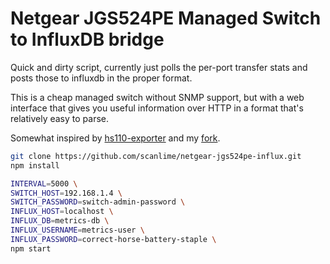 # Netgear JGS524PE Managed Switch to InfluxDB bridge

Quick and dirty script, currently just polls the per-port transfer stats and posts those to influxdb in the proper format.

This is a cheap managed switch without SNMP support, but with a web interface that gives you useful information over HTTP in a format that's relatively easy to parse.

Somewhat inspired by [hs110-exporter](https://github.com/cgarnier/hs110-exporter) and my [fork](https://github.com/scanlime/hs110-exporter).

```bash
git clone https://github.com/scanlime/netgear-jgs524pe-influx.git
npm install
```

```bash
INTERVAL=5000 \
SWITCH_HOST=192.168.1.4 \
SWITCH_PASSWORD=switch-admin-password \
INFLUX_HOST=localhost \
INFLUX_DB=metrics-db \
INFLUX_USERNAME=metrics-user \
INFLUX_PASSWORD=correct-horse-battery-staple \
npm start
```

